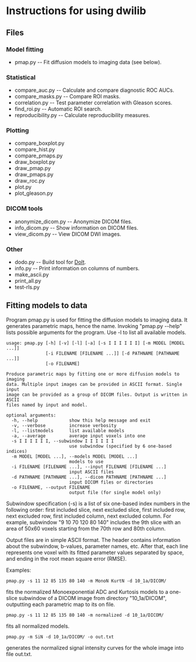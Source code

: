 Instructions for using dwilib
=============================


Files
-----
### Model fitting
* pmap.py -- Fit diffusion models to imaging data (see below).

### Statistical
* compare_auc.py -- Calculate and compare diagnostic ROC AUCs.
* compare_masks.py -- Compare ROI masks.
* correlation.py -- Test parameter correlation with Gleason scores.
* find_roi.py -- Automatic ROI search.
* reproducibility.py -- Calculate reproducibility measures.

### Plotting
* compare_boxplot.py
* compare_hist.py
* compare_pmaps.py
* draw_boxplot.py
* draw_pmap.py
* draw_pmaps.py
* draw_roc.py
* plot.py
* plot_gleason.py

### DICOM tools
* anonymize_dicom.py -- Anonymize DICOM files.
* info_dicom.py -- Show information on DICOM files.
* view_dicom.py -- View DICOM DWI images.

### Other
* dodo.py -- Build tool for [DoIt](http://pydoit.org/).
* info.py -- Print information on columns of numbers.
* make_ascii.py
* print_all.py
* test-rls.py


Fitting models to data
----------------------

Program pmap.py is used for fitting the diffusion models to imaging data. It
generates parametric maps, hence the name. Invoking "pmap.py --help" lists
possible arguments for the program. Use -l to list all available models.

    usage: pmap.py [-h] [-v] [-l] [-a] [-s I I I I I I] [-m MODEL [MODEL ...]]
                   [-i FILENAME [FILENAME ...]] [-d PATHNAME [PATHNAME ...]]
                   [-o FILENAME]

    Produce parametric maps by fitting one or more diffusion models to imaging
    data. Multiple input images can be provided in ASCII format. Single input
    image can be provided as a group of DICOM files. Output is written in ASCII
    files named by input and model.

    optional arguments:
      -h, --help            show this help message and exit
      -v, --verbose         increase verbosity
      -l, --listmodels      list available models
      -a, --average         average input voxels into one
      -s I I I I I I, --subwindow I I I I I I
                            use subwindow (specified by 6 one-based indices)
      -m MODEL [MODEL ...], --models MODEL [MODEL ...]
                            models to use
      -i FILENAME [FILENAME ...], --input FILENAME [FILENAME ...]
                            input ASCII files
      -d PATHNAME [PATHNAME ...], --dicom PATHNAME [PATHNAME ...]
                            input DICOM files or directories
      -o FILENAME, --output FILENAME
                            output file (for single model only)

Subwindow specification (-s) is a list of six one-based index numbers in the
following order: first included slice, next excluded slice, first included row,
next excluded row, first included column, next excluded column. For example,
subwindow "9 10 70 120 80 140" includes the 9th slice with an area of 50x60
voxels starting from the 70th row and 80th column.

Output files are in simple ASCII format. The header contains information about
the subwindow, b-values, parameter names, etc. After that, each line represents
one voxel with its fitted parameter values separated by space, and ending in
the root mean square error (RMSE).

Examples:

    pmap.py -s 11 12 85 135 80 140 -m MonoN KurtN -d 10_1a/DICOM/

fits the normalized Monoexponential ADC and Kurtosis models to a one-slice
subwindow of a DICOM image from directory "10_1a/DICOM", outputting each
parametric map to its on file.

    pmap.py -s 11 12 85 135 80 140 -m normalized -d 10_1a/DICOM/

fits all normalized models.

    pmap.py -m SiN -d 10_1a/DICOM/ -o out.txt

generates the normalized signal intensity curves for the whole image into file
out.txt.
